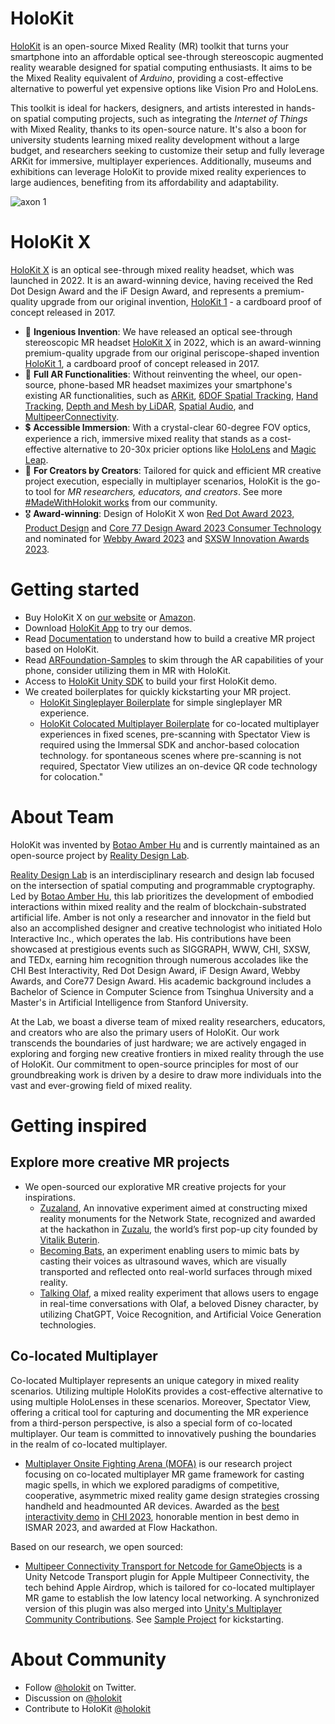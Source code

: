 # HoloKit 

[HoloKit](https://holokit.io) is an open-source Mixed Reality (MR) toolkit that turns your smartphone into an affordable optical see-through stereoscopic augmented reality wearable designed for spatial computing enthusiasts. 
It aims to be the Mixed Reality equivalent of *Arduino*, providing a cost-effective alternative to powerful yet expensive options like Vision Pro and HoloLens. 

This toolkit is ideal for hackers, designers, and artists interested in hands-on spatial computing projects, such as integrating the *Internet of Things* with Mixed Reality, thanks to its open-source nature. 
It's also a boon for university students learning mixed reality development without a large budget, and researchers seeking to customize their setup and fully leverage ARKit for immersive, multiplayer experiences. 
Additionally, museums and exhibitions can leverage HoloKit to provide mixed reality experiences to large audiences, benefiting from its affordability and adaptability.

![axon 1](https://github.com/holokit/.github/assets/2534431/cbb9e00f-53f6-408c-85e2-01864af700b6)

# HoloKit X

[HoloKit X](https://holokit.io) is an optical see-through mixed reality headset, which was launched in 2022. It is an award-winning device, having received the Red Dot Design Award and the iF Design Award, and represents a premium-quality upgrade from our original invention, [HoloKit 1](https://1.holokit.io/) - a cardboard proof of concept released in 2017.

* 🥽 **Ingenious Invention**: We have released an optical see-through stereoscopic MR headset [HoloKit X](https://holokit.io) in 2022, which is an award-winning premium-quality upgrade from our original periscope-shaped invention [HoloKit 1](https://1.holokit.io/), a cardboard proof of concept released in 2017.
* 📲 **Full AR Functionalities**: Without reinventing the wheel, our open-source, phone-based MR headset maximizes your smartphone's existing AR functionalities, such as [ARKit](https://developer.apple.com/documentation/arkit/arkit_in_ios), [6DOF Spatial Tracking](https://developer.apple.com/documentation/arkit/arworldtrackingconfiguration), [Hand Tracking](https://developer.apple.com/documentation/vision/detecting_hand_poses_with_vision), [Depth and Mesh by LiDAR](https://developer.apple.com/documentation/avfoundation/additional_data_capture/capturing_depth_using_the_lidar_camera), [Spatial Audio](https://developer.apple.com/documentation/arkit/), and [MultipeerConnectivity](https://developer.apple.com/documentation/multipeerconnectivity).
* 💲 **Accessible Immersion**: With a crystal-clear 60-degree FOV optics, experience a rich, immersive mixed reality that stands as a cost-effective alternative to 20-30x pricier options like [HoloLens](https://www.microsoft.com/en-us/hololens/buy) and [Magic Leap](https://www.magicleap.com/buy-now).
* 🎨 **For Creators by Creators**: Tailored for quick and efficient MR creative project execution, especially in multiplayer scenarios, HoloKit is the go-to tool for *MR researchers, educators, and creators*. See more [#MadeWithHolokit works](https://github.com/holoi/awesome-holokit) from our community.
* 🎖 **Award-winning**: Design of HoloKit X won [Red Dot Award 2023, Product Design](https://www.red-dot.org/project/holokit-x-64930) and [Core 77 Design Award 2023 Consumer Technology](https://designawards.core77.com/consumer-technology/122922/HoloKit-X-Accessible-AR-Copresence) and nominated for [Webby Award 2023](https://winners.webbyawards.com/2023/metaverse-immersive-virtual/metaverse-immersive-features/technical-achievement/249481/holokit-x--a-stereoscopic-ar-headset-for-iphone) and [SXSW Innovation Awards 2023](https://eon-media.com/insights/innovation-awards-at-sxsw-part-one/).

# Getting started 

* Buy HoloKit X on [our website](https://holokit.io/products/holokit-x) or [Amazon](https://www.amazon.com/s?i=merchant-items&me=ASBKMHTMFQG2J).
* Download [HoloKit App](https://apps.apple.com/us/app/holokit/id6444073276) to try our demos. 
* Read [Documentation](https://docs.holokit.io/for-creators/unity/overview) to understand how to build a creative MR project based on HoloKit.
* Read [ARFoundation-Samples](https://github.com/Unity-Technologies/arfoundation-samples/tree/main) to skim through the AR capabilities of your phone, consider utilizing them in MR with HoloKit.
* Access to [HoloKit Unity SDK](https://github.com/holokit/holokit-unity-sdk) to build your first HoloKit demo. 
* We created boilerplates for quickly kickstarting your MR project.
   * [HoloKit Singleplayer Boilerplate](https://github.com/holokit/holokit-singleplayer-boilerplate) for simple singleplayer MR experience.
   * [HoloKit Colocated Multiplayer Boilerplate](https://github.com/holokit/holokit-colocated-multiplayer-boilerplate) for co-located multiplayer experiences in fixed scenes, pre-scanning with Spectator View is required using the Immersal SDK and anchor-based colocation technology. for spontaneous scenes where pre-scanning is not required, Spectator View utilizes an on-device QR code technology for colocation."


# About Team

HoloKit was invented by [Botao Amber Hu](https://botao.hu) and is currently maintained as an open-source project by [Reality Design Lab](https://reality.design).

[Reality Design Lab](https://reality.design) is an interdisciplinary research and design lab focused on the intersection of spatial computing and programmable cryptography. Led by [Botao Amber Hu](https://botao.hu), this lab prioritizes the development of embodied interactions within mixed reality and the realm of blockchain-substrated artificial life. Amber is not only a researcher and innovator in the field but also an accomplished designer and creative technologist who initiated Holo Interactive Inc., which operates the lab. His contributions have been showcased at prestigious events such as SIGGRAPH, WWW, CHI, SXSW, and TEDx, earning him recognition through numerous accolades like the CHI Best Interactivity, Red Dot Design Award, iF Design Award, Webby Awards, and Core77 Design Award. His academic background includes a Bachelor of Science in Computer Science from Tsinghua University and a Master's in Artificial Intelligence from Stanford University.

At the Lab, we boast a diverse team of mixed reality researchers, educators, and creators who are also the primary users of HoloKit. Our work transcends the boundaries of just hardware; we are actively engaged in exploring and forging new creative frontiers in mixed reality through the use of HoloKit. Our commitment to open-source principles for most of our groundbreaking work is driven by a desire to draw more individuals into the vast and ever-growing field of mixed reality.

# Getting inspired

## Explore more creative MR projects

* We open-sourced our explorative MR creative projects for your inspirations.
  * [Zuzaland](https://github.com/holoi/zuzaland), An innovative experiment aimed at constructing mixed reality monuments for the Network State, recognized and awarded at the hackathon in [Zuzalu](https://zuzalu.city), the world’s first pop-up city founded by [Vitalik Buterin](https://www.palladiummag.com/2023/10/06/why-i-built-zuzalu/).
  * [Becoming Bats](https://github.com/holoi/becoming-bats), an experiment enabling users to mimic bats by casting their voices as ultrasound waves, which are visually transported and reflected onto real-world surfaces through mixed reality.
  * [Talking Olaf](https://github.com/holoi/talking-olaf), a mixed reality experiment that allows users to engage in real-time conversations with Olaf, a beloved Disney character, by utilizing ChatGPT, Voice Recognition, and Artificial Voice Generation technologies.

## Co-located Multiplayer

Co-located Multiplayer represents an unique category in mixed reality scenarios. Utilizing multiple HoloKits provides a cost-effective alternative to using multiple HoloLenses in these scenarios. Moreover, Spectator View, offering a critical tool for capturing and documenting the MR experience from a third-person perspective, is also a special form of co-located multiplayer. Our team is committed to innovatively pushing the boundaries in the realm of co-located multiplayer.

* [Multiplayer Onsite Fighting Arena (MOFA)](https://mofa.ar) is our research project focusing on co-located multiplayer MR game framework for casting magic spells, in which we explored paradigms of competitive, cooperative, asymmetric mixed reality game design strategies crossing handheld and headmounted AR devices. Awarded as the [best interactivity demo](https://www.youtube.com/watch?v=mCHEdItEx2s) in [CHI 2023](https://dl.acm.org/doi/abs/10.1145/3544549.3583935), honorable mention in best demo in ISMAR 2023, and awarded at Flow Hackathon.

Based on our research, we open sourced: 

* [Multipeer Connectivity Transport for Netcode for GameObjects](https://github.com/holoi/netcode-transport-multipeerconnectivity) is a Unity Netcode Transport plugin for Apple Multipeer Connectivity, the tech behind Apple Airdrop, which is tailored for co-located multiplayer MR game to establish the low latency local networking. A synchronized version of this plugin was also merged into [Unity's Multiplayer Community Contributions](https://github.com/Unity-Technologies/multiplayer-community-contributions/tree/main/Transports/com.community.netcode.transport.multipeer-connectivity). See [Sample Project](https://github.com/holoi/netcode-transport-multipeerconnectivity-sample) for kickstarting. 

# About Community 

* Follow [@holokit](https://x.com/holokit) on Twitter. 
* Discussion on [@holokit](https://github.com/orgs/holokit/discussions)
* Contribute to HoloKit [@holokit](https://github.com/orgs/holokit/discussions)

